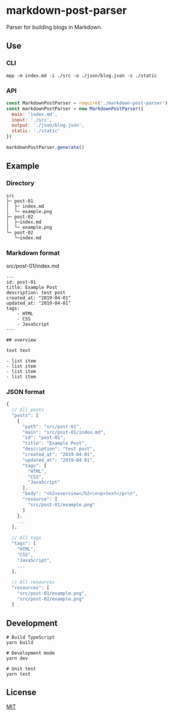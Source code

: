 # markdown-post-parser

Parser for building blogs in Markdown.

## Use

### CLI

```shell
mpp -m index.md -i ./src -o ./json/blog.json -s ./static
```

### API

```js
const MarkdownPostParser = require('./markdown-post-parser')
const markdownPostParser = new MarkdownPostParser({
  main: 'index.md',
  input: './src',
  output: './json/blog.json',
  static: './static'
})

markdownPostParser.generate()
```

## Example

### Directory

```
src
├─ post-01
│  ├─ index.md
│  └─ example.png
├─ post-02
│  ├─index.md
│  └─ example.png
└─ post-02
   └─index.md
```

### Markdown format

src/post-01/index.md

```
---
id: post-01
title: Example Post
description: test post
created_at: "2019-04-01"
updated_at: "2019-04-01"
tags:
    - HTML
    - CSS
    - JavaScript
---

## overview

text text

- list item
- list item
- list item
- list item
```

### JSON format

```js
{
  // All posts
  "posts": [
    {
      "path": "src/post-01",
      "main": "src/post-01/index.md",
      "id": "post-01",
      "title": "Example Post",
      "description": "test post",
      "created_at": "2019-04-01",
      "updated_at": "2019-04-01",
      "tags": [
        "HTML",
        "CSS",
        "JavaScript"
      ],
      "body": "<h2>overview</h2>\n<p>text</p>\n",
      "resource": [
        "src/post-01/example.png"
      ]
    },
    ...
  ],

  // All tags
  "tags": [
    "HTML",
    "CSS",
    "JavaScript",
    ...
  ],

  // All resources
  "resources": [
    "src/post-01/example.png",
    "src/post-02/example.png"
  ]
```

## Development

```shell
# Build TypeScript
yarn build

# Development mode
yarn dev

# Unit test
yarn test
```

## License

[MIT](https://github.com/kimulaco/markdown-post-parser/blob/master/LICENSE)
